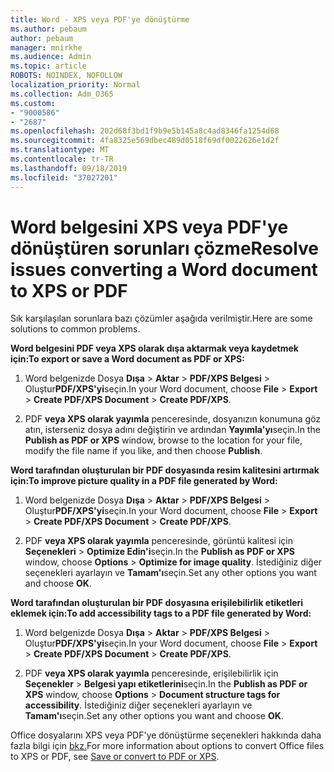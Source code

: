 ```yaml
---
title: Word - XPS veya PDF'ye dönüştürme
ms.author: pebaum
author: pebaum
manager: mnirkhe
ms.audience: Admin
ms.topic: article
ROBOTS: NOINDEX, NOFOLLOW
localization_priority: Normal
ms.collection: Adm_O365
ms.custom:
- "9000586"
- "2687"
ms.openlocfilehash: 202d68f3bd1f9b9e5b145a8c4ad8346fa1254d68
ms.sourcegitcommit: 4fa8325e569dbec489d0518f69df0022626e1d2f
ms.translationtype: MT
ms.contentlocale: tr-TR
ms.lasthandoff: 09/18/2019
ms.locfileid: "37027201"
---
```

# <a name="resolve-issues-converting-a-word-document-to-xps-or-pdf"></a><span data-ttu-id="63efb-102">Word belgesini XPS veya PDF'ye dönüştüren sorunları çözme</span><span class="sxs-lookup"><span data-stu-id="63efb-102">Resolve issues converting a Word document to XPS or PDF</span></span>

<span data-ttu-id="63efb-103">Sık karşılaşılan sorunlara bazı çözümler aşağıda verilmiştir.</span><span class="sxs-lookup"><span data-stu-id="63efb-103">Here are some solutions to common problems.</span></span> 

<span data-ttu-id="63efb-104">**Word belgesini PDF veya XPS olarak dışa aktarmak veya kaydetmek için:**</span><span class="sxs-lookup"><span data-stu-id="63efb-104">**To export or save a Word document as PDF or XPS:**</span></span>

1. <span data-ttu-id="63efb-105">Word belgenizde Dosya **Dışa** > **Aktar** > **PDF/XPS Belgesi** > Oluştur**PDF/XPS'yi**seçin.</span><span class="sxs-lookup"><span data-stu-id="63efb-105">In your Word document, choose  **File** > **Export** > **Create PDF/XPS Document** > **Create PDF/XPS**.</span></span>

2. <span data-ttu-id="63efb-106">PDF **veya XPS olarak yayımla** penceresinde, dosyanızın konumuna göz atın, isterseniz dosya adını değiştirin ve ardından **Yayımla'yı**seçin.</span><span class="sxs-lookup"><span data-stu-id="63efb-106">In the **Publish as PDF or XPS** window, browse to the location for your file, modify the file name if you like, and then choose **Publish**.</span></span>

<span data-ttu-id="63efb-107">**Word tarafından oluşturulan bir PDF dosyasında resim kalitesini artırmak için:**</span><span class="sxs-lookup"><span data-stu-id="63efb-107">**To improve picture quality in a PDF file generated by Word:**</span></span>

1. <span data-ttu-id="63efb-108">Word belgenizde Dosya **Dışa** > **Aktar** > **PDF/XPS Belgesi** > Oluştur**PDF/XPS'yi**seçin.</span><span class="sxs-lookup"><span data-stu-id="63efb-108">In your Word document, choose  **File** > **Export** > **Create PDF/XPS Document** > **Create PDF/XPS**.</span></span>

2. <span data-ttu-id="63efb-109">PDF **veya XPS olarak yayımla** penceresinde, görüntü kalitesi için **Seçenekleri** > **Optimize Edin'i**seçin.</span><span class="sxs-lookup"><span data-stu-id="63efb-109">In the **Publish as PDF or XPS** window, choose **Options** > **Optimize for image quality**.</span></span> <span data-ttu-id="63efb-110">İstediğiniz diğer seçenekleri ayarlayın ve **Tamam'ı**seçin.</span><span class="sxs-lookup"><span data-stu-id="63efb-110">Set any other options you want and choose **OK**.</span></span> 

<span data-ttu-id="63efb-111">**Word tarafından oluşturulan bir PDF dosyasına erişilebilirlik etiketleri eklemek için:**</span><span class="sxs-lookup"><span data-stu-id="63efb-111">**To add accessibility tags to a PDF file generated by Word:**</span></span>
 
1. <span data-ttu-id="63efb-112">Word belgenizde Dosya **Dışa** > **Aktar** > **PDF/XPS Belgesi** > Oluştur**PDF/XPS'yi**seçin.</span><span class="sxs-lookup"><span data-stu-id="63efb-112">In your Word document, choose  **File** > **Export** > **Create PDF/XPS Document** > **Create PDF/XPS**.</span></span>

2. <span data-ttu-id="63efb-113">PDF **veya XPS olarak yayımla** penceresinde, erişilebilirlik için **Seçenekler** > **Belgesi yapı etiketlerini**seçin.</span><span class="sxs-lookup"><span data-stu-id="63efb-113">In the **Publish as PDF or XPS** window, choose **Options** > **Document structure tags for accessibility**.</span></span> <span data-ttu-id="63efb-114">İstediğiniz diğer seçenekleri ayarlayın ve **Tamam'ı**seçin.</span><span class="sxs-lookup"><span data-stu-id="63efb-114">Set any other options you want and choose **OK**.</span></span>

<span data-ttu-id="63efb-115">Office dosyalarını XPS veya PDF'ye dönüştürme seçenekleri hakkında daha fazla bilgi için [bkz.](https://support.office.com/article/d85416c5-7d77-4fd6-a216-6f4bf7c7c110)</span><span class="sxs-lookup"><span data-stu-id="63efb-115">For more information about options to convert Office files to XPS or PDF, see [Save or convert to PDF or XPS](https://support.office.com/article/d85416c5-7d77-4fd6-a216-6f4bf7c7c110).</span></span>